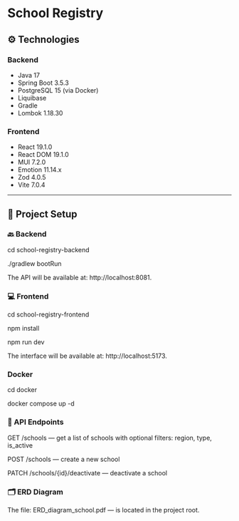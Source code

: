 # School Registry

## ⚙️ Technologies
### Backend
- Java 17
- Spring Boot 3.5.3
- PostgreSQL 15 (via Docker)
- Liquibase
- Gradle
- Lombok 1.18.30

### Frontend
- React 19.1.0
- React DOM 19.1.0
- MUI 7.2.0
- Emotion 11.14.x
- Zod 4.0.5
- Vite 7.0.4

---

## 🚀 Project Setup

### 🔙 Backend

cd school-registry-backend

./gradlew bootRun

The API will be available at: http://localhost:8081.

### 💻 Frontend

cd school-registry-frontend

npm install

npm run dev

The interface will be available at: http://localhost:5173.

### Docker

cd docker

docker compose up -d

### 📌 API Endpoints

GET /schools — get a list of schools with optional filters: region, type, is_active

POST /schools — create a new school

PATCH /schools/{id}/deactivate — deactivate a school

### 🗂 ERD Diagram

The file: ERD_diagram_school.pdf — is located in the project root.

